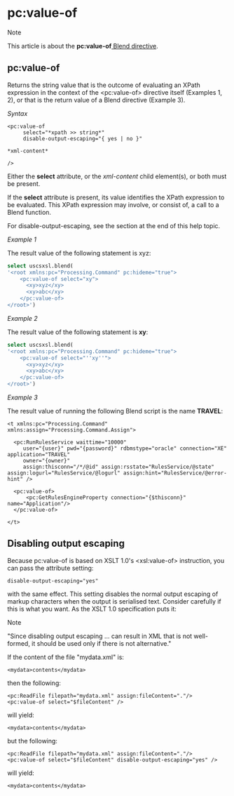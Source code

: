 # pc:value-of



> [!NOTE]
> This article is about the **pc:value-of**[ Blend directive](/docs/Repositories/Blend%20directives).

## **pc:value-of**

Returns the string value that is the outcome of evaluating an XPath expression in the context of the \<pc:value-of> directive itself (Examples 1, 2), or that is the return value of a Blend directive (Example 3).

*Syntax*

```
<pc:value-of  
     select="*xpath >> string*"
     disable-output-escaping="{ yes | no }"

*xml-content*

/>
```

Either the **select** attribute, or the *xml-content* child element(s), or both must be present.

If the **select** attribute is present, its value identifies the XPath expression to be evaluated. This XPath expression may involve, or consist of, a call to a Blend function.

For disable-output-escaping, see the section at the end of this help topic.

*Example 1*

The result value of the following statement is xyz:

```sql
select uscsxsl.blend(
'<root xmlns:pc="Processing.Command" pc:hideme="true">
    <pc:value-of select="xy">
      <xy>xyz</xy>
      <xy>abc</xy>
    </pc:value-of>
</root>')
```

*Example 2*

The result value of the following statement is **xy**:

```sql
select uscsxsl.blend(
'<root xmlns:pc="Processing.Command" pc:hideme="true">
    <pc:value-of select="''xy''">
      <xy>xyz</xy>
      <xy>abc</xy>
    </pc:value-of>
</root>')
```

*Example 3*

The result value of running the following Blend script is the name **TRAVEL**:

```language-xml
<t xmlns:pc="Processing.Command" xmlns:assign="Processing.Command.Assign">

  <pc:RunRulesService waittime="10000"
     user="{user}" pwd="{password}" rdbmstype="oracle" connection="XE" application="TRAVEL"
     owner="{owner}"
     assign:thisconn="/*/@id" assign:rsstate="RulesService/@state" assign:logurl="RulesService/@logurl" assign:hint="RulesService/@error-hint" />

  <pc:value-of>
      <pc:GetRulesEngineProperty connection="{$thisconn}" name="Application"/>
  </pc:value-of>

</t>
```

## Disabling output escaping

Because pc:value-of is based on XSLT 1.0's \<xsl:value-of> instruction, you can pass the attribute setting:

```
disable-output-escaping="yes"
```

with the same effect. This setting disables the normal output escaping of markup characters when the output is serialised text. Consider carefully if this is what you want. As the XSLT 1.0 specification puts it:

> [!NOTE]
> "Since disabling output escaping ... can result in XML that is not well-formed, it should be used only if there is not alternative."

If the content of the file "mydata.xml" is:

```
<mydata>contents</mydata>
```

then the following:

```language-xml
<pc:ReadFile filepath="mydata.xml" assign:fileContent="."/>
<pc:value-of select="$fileContent" />
```

will yield:

```
<mydata>contents</mydata>
```

but the following:

```language-xml
<pc:ReadFile filepath="mydata.xml" assign:fileContent="."/>
<pc:value-of select="$fileContent" disable-output-escaping="yes" />
```

will yield:

```
<mydata>contents</mydata>
```

 